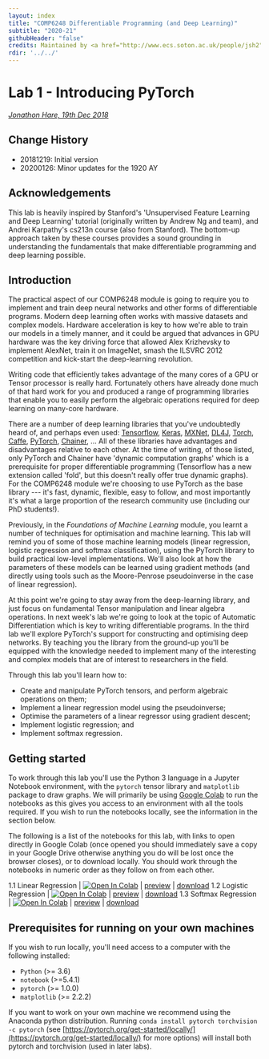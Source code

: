```yaml
---
layout: index
title: "COMP6248 Differentiable Programming (and Deep Learning)"
subtitle: "2020-21"
githubHeader: "false"
credits: Maintained by <a href="http://www.ecs.soton.ac.uk/people/jsh2">Dr Jonathon Hare</a>.
rdir: '../../'
---
```


# Lab 1 - Introducing PyTorch

_[Jonathon Hare, 19th Dec 2018](https://github.com/ecs-vlc/COMP6248)_

## Change History

- 20181219: Initial version
- 20200126: Minor updates for the 1920 AY

## Acknowledgements

This lab is heavily inspired by Stanford's 'Unsupervised Feature Learning and Deep Learning' tutorial (originally written by Andrew Ng and team), and Andrei Karpathy's cs213n course (also from Stanford). The bottom-up approach taken by these courses provides a sound grounding in understanding the fundamentals that make differentiable programming and deep learning possible. 

## Introduction 

The practical aspect of our COMP6248 module is going to require you to implement and train deep neural networks and other forms of differentiable programs. Modern deep learning often works with massive datasets and complex models. Hardware acceleration is key to how we're able to train our models in a timely manner, and it could be argued that advances in GPU hardware was the key driving force that allowed Alex Krizhevsky to implement AlexNet, train it on ImageNet, smash the ILSVRC 2012 competition and kick-start the deep-learning revolution.

Writing code that efficiently takes advantage of the many cores of a GPU or Tensor processor is really hard. Fortunately others have already done much of that hard work for you and produced a range of programming libraries that enable you to easily perform the algebraic operations required for deep learning on many-core hardware. 

There are a number of deep learning libraries that you've undoubtedly heard of, and perhaps even used: [Tensorflow](http://tensorflow.org), [Keras](http://keras.org), [MXNet](https://mxnet.incubator.apache.org), [DL4J](https://deeplearning4j.org), [Torch](http://torch.ch), [Caffe](https://caffe2.ai), [PyTorch](http://pytorch.org), [Chainer](https://chainer.org), ...
All of these libraries have advantages and disadvantages relative to each other. At the time of writing, of those listed, only PyTorch and Chainer have 'dynamic computation graphs' which is a prerequisite for proper differentiable programming (Tensorflow has a new extension called 'fold', but this doesn't really offer true dynamic graphs). For the COMP6248 module we're choosing to use PyTorch as the base library --- it's fast, dynamic, flexible, easy to follow, and most importantly it's what a large proportion of the research community use (including our PhD students!).

Previously, in the _Foundations of Machine Learning_ module, you learnt a number of techniques for optimisation and machine learning. This lab will remind you of some of those machine learning models (linear regression, logistic regression and softmax classification), using the PyTorch library to build practical low-level implementations. We'll also look at how the parameters of these models can be learned using gradient methods (and directly using tools such as the Moore-Penrose pseudoinverse in the case of linear regression).

At this point we're going to stay away from the deep-learning library, and just focus on fundamental Tensor manipulation and linear algebra operations. In next week's lab we're going to look at the topic of Automatic Differentiation which is key to writing differentiable programs. In the third lab we'll explore PyTorch's support for constructing and optimising deep networks. By teaching you the library from the ground-up you'll be equipped with the knowledge needed to implement many of the interesting and complex models that are of interest to researchers in the field.

Through this lab you'll learn how to:

* Create and manipulate PyTorch tensors, and perform algebraic operations on them;
* Implement a linear regression model using the pseudoinverse;
* Optimise the parameters of a linear regressor using gradient descent;
* Implement logistic regression; and
* Implement softmax regression.

## Getting started 

To work through this lab you'll use the Python 3 language in a Jupyter Notebook environment, with the `pytorch` tensor library and `matplotlib` package to draw graphs. We will primarily be using [Google Colab](http://colab.research.google.com/) to run the notebooks as this gives you access to an environment with all the tools required. If you wish to run the notebooks locally, see the information in the section below.

The following is a list of the notebooks for this lab, with links to open directly in Google Colab (once opened you should immediately save a copy in your Google Drive otherwise anything you do will be lost once the browser closes), or to download locally. You should work through the notebooks in numeric order as they follow on from each other. 


1.1 Linear Regression | [![Open In Colab](https://colab.research.google.com/assets/colab-badge.svg)](https://colab.research.google.com/github/ecs-vlc/COMP6248/blob/master/docs/labs/lab1/1_1_linear_regression.ipynb) | [preview](https://github.com/ecs-vlc/COMP6248/blob/master/docs/labs/lab1/1_1_linear_regression.ipynb) | [download](https://raw.githubusercontent.com/ecs-vlc/COMP6248/master/docs/labs/lab1/1_1_linear_regression.ipynb)
1.2 Logistic Regression | [![Open In Colab](https://colab.research.google.com/assets/colab-badge.svg)](https://colab.research.google.com/github/ecs-vlc/COMP6248/blob/master/docs/labs/lab1/1_2_logistic_regression.ipynb) | [preview](https://github.com/ecs-vlc/COMP6248/blob/master/docs/labs/lab1/1_2_logistic_regression.ipynb) | [download](https://raw.githubusercontent.com/ecs-vlc/COMP6248/master/docs/labs/lab1/1_2_logistic_regression.ipynb)
1.3 Softmax Regression | [![Open In Colab](https://colab.research.google.com/assets/colab-badge.svg)](https://colab.research.google.com/github/ecs-vlc/COMP6248/blob/master/docs/labs/lab1/1_3_softmax_regression.ipynb) | [preview](https://github.com/ecs-vlc/COMP6248/blob/master/docs/labs/lab1/1_3_softmax_regression.ipynb) | [download](https://raw.githubusercontent.com/ecs-vlc/COMP6248/master/docs/labs/lab1/1_3_softmax_regression.ipynb)

## Prerequisites for running on your own machines

If you wish to run locally, you'll need access to a computer with the following installed:

- `Python` (>= 3.6)
- `notebook` (>=5.4.1)
- `pytorch` (>= 1.0.0)
- `matplotlib` (>= 2.2.2)

If you want to work on your own machine we recommend using the Anaconda python distribution. Running `conda install pytorch torchvision -c pytorch` (see [https://pytorch.org/get-started/locally/](https://pytorch.org/get-started/locally/) for more options) will install both pytorch and torchvision (used in later labs). 
